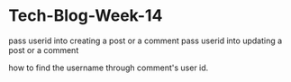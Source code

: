 # Tech-Blog-Week-14



pass userid into creating a post or a comment
pass userid into updating a post or a comment

how to find the username through comment's user id.

